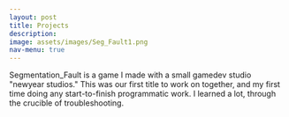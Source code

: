 ```yaml
---
layout: post
title: Projects
description:
image: assets/images/Seg_Fault1.png
nav-menu: true
---
```


<!-- Main -->
<!-- <div id="main" class="alt"> -->

<!-- One -->
<!-- <section id="one">
	<div class="inner">
		<header class="major">
			<h1>Segmentation_Fault</h1>
    </header> -->

Segmentation_Fault is a game I made with a small gamedev studio "newyear studios." This was our first title to work on together, and my first time doing any start-to-finish programmatic work. I learned a lot, through the crucible of troubleshooting.

